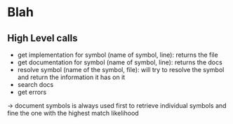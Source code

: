 # Blah

## High Level calls

- get implementation for symbol (name of symbol, line): returns the file
- get documentation for symbol (name of symbol, line): returns the docs
- resolve symbol (name of the symbol, file): will try to resolve the symbol and return the information it has on it
- search docs
- get errors

-> document symbols is always used first to retrieve individual symbols and fine the 
   one with the highest match likelihood